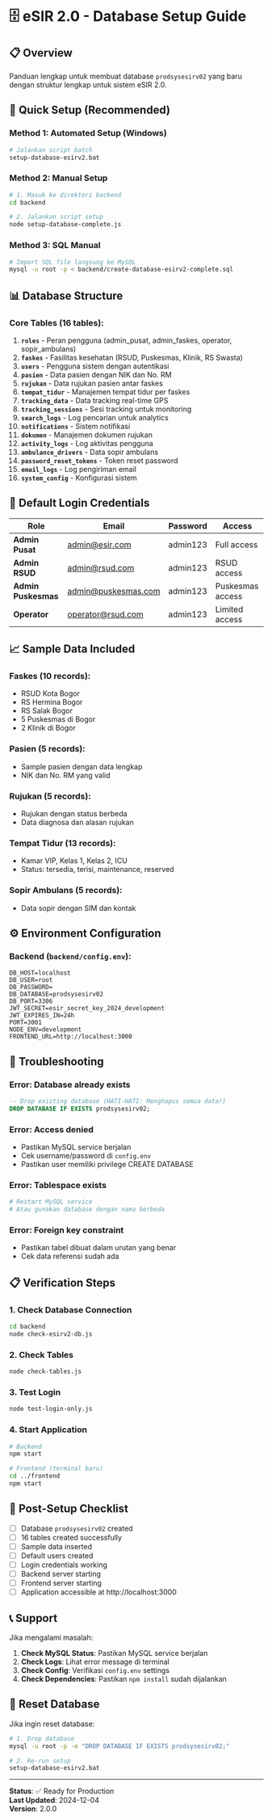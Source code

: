 # 🗄️ eSIR 2.0 - Database Setup Guide

## 📋 Overview

Panduan lengkap untuk membuat database `prodsysesirv02` yang baru dengan struktur lengkap untuk sistem eSIR 2.0.

## 🚀 Quick Setup (Recommended)

### **Method 1: Automated Setup (Windows)**
```bash
# Jalankan script batch
setup-database-esirv2.bat
```

### **Method 2: Manual Setup**
```bash
# 1. Masuk ke direktori backend
cd backend

# 2. Jalankan script setup
node setup-database-complete.js
```

### **Method 3: SQL Manual**
```bash
# Import SQL file langsung ke MySQL
mysql -u root -p < backend/create-database-esirv2-complete.sql
```

## 📊 Database Structure

### **Core Tables (16 tables):**

1. **`roles`** - Peran pengguna (admin_pusat, admin_faskes, operator, sopir_ambulans)
2. **`faskes`** - Fasilitas kesehatan (RSUD, Puskesmas, Klinik, RS Swasta)
3. **`users`** - Pengguna sistem dengan autentikasi
4. **`pasien`** - Data pasien dengan NIK dan No. RM
5. **`rujukan`** - Data rujukan pasien antar faskes
6. **`tempat_tidur`** - Manajemen tempat tidur per faskes
7. **`tracking_data`** - Data tracking real-time GPS
8. **`tracking_sessions`** - Sesi tracking untuk monitoring
9. **`search_logs`** - Log pencarian untuk analytics
10. **`notifications`** - Sistem notifikasi
11. **`dokumen`** - Manajemen dokumen rujukan
12. **`activity_logs`** - Log aktivitas pengguna
13. **`ambulance_drivers`** - Data sopir ambulans
14. **`password_reset_tokens`** - Token reset password
15. **`email_logs`** - Log pengiriman email
16. **`system_config`** - Konfigurasi sistem

## 🔐 Default Login Credentials

| Role | Email | Password | Access |
|------|-------|----------|---------|
| **Admin Pusat** | admin@esir.com | admin123 | Full access |
| **Admin RSUD** | admin@rsud.com | admin123 | RSUD access |
| **Admin Puskesmas** | admin@puskesmas.com | admin123 | Puskesmas access |
| **Operator** | operator@rsud.com | admin123 | Limited access |

## 📈 Sample Data Included

### **Faskes (10 records):**
- RSUD Kota Bogor
- RS Hermina Bogor
- RS Salak Bogor
- 5 Puskesmas di Bogor
- 2 Klinik di Bogor

### **Pasien (5 records):**
- Sample pasien dengan data lengkap
- NIK dan No. RM yang valid

### **Rujukan (5 records):**
- Rujukan dengan status berbeda
- Data diagnosa dan alasan rujukan

### **Tempat Tidur (13 records):**
- Kamar VIP, Kelas 1, Kelas 2, ICU
- Status: tersedia, terisi, maintenance, reserved

### **Sopir Ambulans (5 records):**
- Data sopir dengan SIM dan kontak

## ⚙️ Environment Configuration

### **Backend (`backend/config.env`):**
```env
DB_HOST=localhost
DB_USER=root
DB_PASSWORD=
DB_DATABASE=prodsysesirv02
DB_PORT=3306
JWT_SECRET=esir_secret_key_2024_development
JWT_EXPIRES_IN=24h
PORT=3001
NODE_ENV=development
FRONTEND_URL=http://localhost:3000
```

## 🔧 Troubleshooting

### **Error: Database already exists**
```sql
-- Drop existing database (HATI-HATI: Menghapus semua data!)
DROP DATABASE IF EXISTS prodsysesirv02;
```

### **Error: Access denied**
- Pastikan MySQL service berjalan
- Cek username/password di `config.env`
- Pastikan user memiliki privilege CREATE DATABASE

### **Error: Tablespace exists**
```bash
# Restart MySQL service
# Atau gunakan database dengan nama berbeda
```

### **Error: Foreign key constraint**
- Pastikan tabel dibuat dalam urutan yang benar
- Cek data referensi sudah ada

## 📋 Verification Steps

### **1. Check Database Connection**
```bash
cd backend
node check-esirv2-db.js
```

### **2. Check Tables**
```bash
node check-tables.js
```

### **3. Test Login**
```bash
node test-login-only.js
```

### **4. Start Application**
```bash
# Backend
npm start

# Frontend (terminal baru)
cd ../frontend
npm start
```

## 🎯 Post-Setup Checklist

- [ ] Database `prodsysesirv02` created
- [ ] 16 tables created successfully
- [ ] Sample data inserted
- [ ] Default users created
- [ ] Login credentials working
- [ ] Backend server starting
- [ ] Frontend server starting
- [ ] Application accessible at http://localhost:3000

## 📞 Support

Jika mengalami masalah:

1. **Check MySQL Status**: Pastikan MySQL service berjalan
2. **Check Logs**: Lihat error message di terminal
3. **Check Config**: Verifikasi `config.env` settings
4. **Check Dependencies**: Pastikan `npm install` sudah dijalankan

## 🔄 Reset Database

Jika ingin reset database:

```bash
# 1. Drop database
mysql -u root -p -e "DROP DATABASE IF EXISTS prodsysesirv02;"

# 2. Re-run setup
setup-database-esirv2.bat
```

---

**Status**: ✅ Ready for Production  
**Last Updated**: 2024-12-04  
**Version**: 2.0.0
